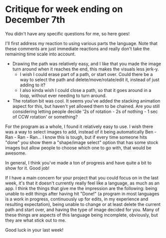 # Critique for week ending on December 7th

You didn't have any specific questions for me, so here goes!

I'll first address my reaction to using various parts the language. Note that these comments are just immediate reactions and really don't take the remaining time scale into account.
* Drawing the path was relatively easy, and I like that you made the image turn around when it reaches the end, this makes the visuals less jerk-y.
  * I wish I could erase part of a path, or start over. Could there be a way to select the path and delete/move/rotate/edit it, instead of just adding to it?
  * I also kinda wish I could close a path, so that it goes around in a loop, without ever needing to turn around. 
* The rotation bit was cool. It seems you've added the stacking animation aspect for this, but haven't yet allowed them to be chained. Are you still considering letting people decide '2s of rotation - 2s of nothing - 1 sec of CCW rotation' or something?

For the program as a whole, I found it relatively easy to use. I wish there was a way to select images to add, instead of it being automatically Ben - Ran - Ran - Ran... I know this is tough, but if every time someone hits "done" you show them a "shape/image select" option that has some stock images but allow people to choose which one to go with, that would be awesome.

In general, I think you've made a ton of progress and have quite a bit to show for it. Good job!

If I have a main concern for your project that you could focus on in the last week, it's that it doesn't currently really feel like a language, as much as an app. I think the things that give me the impression are the following: being unable to edit things after having hit "Done!" (a program in most languages is a work in progress, continuously up for edits, in my experience and resulting expectation), being unable to change or at least delete the current path and start over, and having the type of image decided for you. Many of these things are aspects of this language being incomplete, obviously, but they are what stick out to me.

Good luck in your last week!


